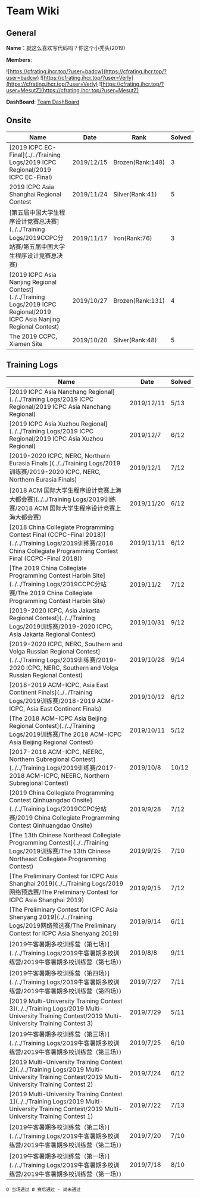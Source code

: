 
# Team Wiki

## General

**Name**：就这么喜欢写代码吗？你这个小秃头(2019)

**Members**:

![https://cfrating.ihcr.top/?user=badcw](https://cfrating.ihcr.top/?user=badcw)
![https://cfrating.ihcr.top/?user=Verly](https://cfrating.ihcr.top/?user=Verly)
![https://cfrating.ihcr.top/?user=MesutZ](https://cfrating.ihcr.top/?user=MesutZ)

**DashBoard**: [Team DashBoard](http://www.weaselcrow.com/pro/cf/team/?h=badcw;Verly)



## Onsite

| Name                                                         | Date       | Rank             | Solved |
| ------------------------------------------------------------ | ---------- | ---------------- | ------ |
| [2019 ICPC EC-Final](../../Training Logs/2019 ICPC Regional/2019 ICPC EC-Final) | 2019/12/15 | Brozen(Rank:148) | 3      |
| 2019 ICPC Asia Shanghai Regional Contest                     | 2019/11/24 | Silver(Rank:41)  | 5      |
| [第五届中国大学生程序设计竞赛总决赛](../../Training Logs/2019CCPC分站赛/第五届中国大学生程序设计竞赛总决赛) | 2019/11/17 | Iron(Rank:76)    | 3      |
| [2019 ICPC Asia Nanjing Regional Contest](../../Training Logs/2019 ICPC Regional/2019 ICPC Asia Nanjing Regional Contest) | 2019/10/27 | Brozen(Rank:131) | 4      |
| The 2019 CCPC, Xiamen Site                                   | 2019/10/20 | Silver(Rank:48)  | 5      |


## Training Logs

| Name                                                         | Date      | Solved |
| ------------------------------------------------------------ | --------- | ------ |
| [2019 ICPC Asia Nanchang Regional](../../Training Logs/2019 ICPC Regional/2019 ICPC Asia Nanchang Regional) | 2019/12/11 | 5/13 |
| [2019 ICPC Asia Xuzhou Regional](../../Training Logs/2019 ICPC Regional/2019 ICPC Asia Xuzhou Regional) | 2019/12/7 | 6/12 |
| [2019-2020 ICPC, NERC, Northern Eurasia Finals ](../../Training Logs/2019训练赛/2019-2020 ICPC, NERC, Northern Eurasia Finals) | 2019/12/1 | 7/12 |
| [2018 ACM 国际大学生程序设计竞赛上海大都会赛](../../Training Logs/2019训练赛/2018 ACM 国际大学生程序设计竞赛上海大都会赛) | 2019/11/20 | 6/12 |
| [2018 China Collegiate Programming Contest Final (CCPC-Final 2018)](../../Training Logs/2019训练赛/2018 China Collegiate Programming Contest Final (CCPC-Final 2018)) | 2019/11/11 | 6/12 |
| [The 2019 China Collegiate Programming Contest Harbin Site](../../Training Logs/2019CCPC分站赛/The 2019 China Collegiate Programming Contest Harbin Site) | 2019/11/2 | 7/12 |
| [2019-2020 ICPC, Asia Jakarta Regional Contest](../../Training Logs/2019训练赛/2019-2020 ICPC, Asia Jakarta Regional Contest) | 2019/10/31 | 9/12 |
| [2019-2020 ICPC, NERC, Southern and Volga Russian Regional Contest](../../Training Logs/2019训练赛/2019-2020 ICPC, NERC, Southern and Volga Russian Regional Contest) | 2019/10/28 | 9/14 |
| [2018-2019 ACM-ICPC, Asia East Continent Finals](../../Training Logs/2019训练赛/2018-2019 ACM-ICPC, Asia East Continent Finals) | 2019/10/12 | 6/12 |
| [The 2018 ACM-ICPC Asia Beijing Regional Contest](../../Training Logs/2019训练赛/The 2018 ACM-ICPC Asia Beijing Regional Contest) | 2019/10/11 |5/12|
| [2017-2018 ACM-ICPC, NEERC, Northern Subregional Contest](../../Training Logs/2019训练赛/2017-2018 ACM-ICPC, NEERC, Northern Subregional Contest) | 2019/10/8 | 10/12 |
| [2019 China Collegiate Programming Contest Qinhuangdao Onsite](../../Training Logs/2019CCPC分站赛/2019 China Collegiate Programming Contest Qinhuangdao Onsite) | 2019/9/28 | 7/12 |
| [The 13th Chinese Northeast Collegiate Programming Contest](../../Training Logs/2019训练赛/The 13th Chinese Northeast Collegiate Programming Contest) | 2019/9/25 | 7/10 |
| [The Preliminary Contest for ICPC Asia Shanghai 2019](../../Training Logs/2019网络预选赛/The Preliminary Contest for ICPC Asia Shanghai 2019) | 2019/9/15 | 7/12 |
| [The Preliminary Contest for ICPC Asia Shenyang 2019](../../Training Logs/2019网络预选赛/The Preliminary Contest for ICPC Asia Shenyang 2019) | 2019/9/14 | 6/11 |
| [2019牛客暑期多校训练营（第七场）](../../Training Logs/2019牛客暑期多校训练营/2019牛客暑期多校训练营（第七场）) | 2019/8/8 | 9/11 |
| [2019牛客暑期多校训练营（第四场）](../../Training Logs/2019牛客暑期多校训练营/2019牛客暑期多校训练营（第四场）) | 2019/7/27 | 7/11 |
| [2019 Multi-University Training Contest 3](../../Training Logs/2019 Multi-University Training Contest/2019 Multi-University Training Contest 3) | 2019/7/29 | 5/11 |
| [2019牛客暑期多校训练营（第三场）](../../Training Logs/2019牛客暑期多校训练营/2019牛客暑期多校训练营（第三场）) | 2019/7/25 | 6/10 |
| [2019 Multi-University Training Contest 2](../../Training Logs/2019 Multi-University Training Contest/2019 Multi-University Training Contest 2) | 2019/7/24 | 6/12 |
| [2019 Multi-University Training Contest 1](../../Training Logs/2019 Multi-University Training Contest/2019 Multi-University Training Contest 1) | 2019/7/22 | 7/13  |
| [2019牛客暑期多校训练营（第二场）](../../Training Logs/2019牛客暑期多校训练营/2019牛客暑期多校训练营（第二场）) | 2019/7/20 | 7/10 |
| [2019牛客暑期多校训练营（第一场）](../../Training Logs/2019牛客暑期多校训练营/2019牛客暑期多校训练营（第一场）) | 2019/7/18 | 8/10 |

`O 当场通过 Ø 赛后通过 · 尚未通过 `